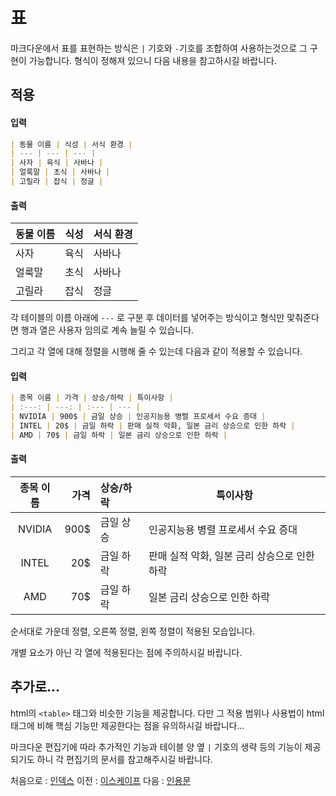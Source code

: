 표
===

마크다운에서 표를 표현하는 방식은 `|` 기호와 `-`기호를 조합하여 사용하는것으로 그 구현이 가능합니다. 형식이 정해져 있으니 다음 내용을 참고하시길 바랍니다.

적용
---
#### 입력
``` markdown
| 동물 이름 | 식성 | 서식 환경 |
| --- | --- | --- |
| 사자 | 육식 | 사바나 |
| 얼룩말 | 초식 | 사바나 |
| 고릴라 | 잡식 | 정글 |
```

#### 출력

| 동물 이름 | 식성  | 서식 환경 |
| ----- | --- | ----- |
| 사자    | 육식  | 사바나   |
| 얼룩말   | 초식  | 사바나   |
| 고릴라   | 잡식  | 정글    |
각 테이블의 이름 아래에 `---` 로 구분 후 데이터를 넣어주는 방식이고 형식만 맟춰준다면 행과 열은 사용자 임의로 계속 늘릴 수 있습니다.

그리고 각 열에 대해 정렬을 시행해 줄 수 있는데 다음과 같이 적용할 수 있습니다.

#### 입력
``` markdown
| 종목 이름 | 가격 | 상승/하락 | 특이사항 |
| :---: | ---: | :--- | --- |
| NVIDIA | 900$ | 금일 상승 | 인공지능용 병렬 프로세서 수요 증대 |
| INTEL | 20$ | 금일 하락 | 판매 실적 악화, 일본 금리 상승으로 인한 하락 |
| AMD | 70$ | 금일 하락 | 일본 금리 상승으로 인한 하락 |
```

#### 출력

| 종목 이름  |   가격 | 상승/하락 | 특이사항                       |
| :----: | ---: | :---- | -------------------------- |
| NVIDIA | 900$ | 금일 상승 | 인공지능용 병렬 프로세서 수요 증대        |
| INTEL  |  20$ | 금일 하락 | 판매 실적 악화, 일본 금리 상승으로 인한 하락 |
|  AMD   |  70$ | 금일 하락 | 일본 금리 상승으로 인한 하락           |
순서대로 가운데 정렬, 오른쪽 정렬, 왼쪽 정렬이 적용된 모습입니다.

개별 요소가 아닌 각 열에 적용된다는 점에 주의하시길 바랍니다.

추가로...
---
html의 `<table>` 태그와 비슷한 기능을 제공합니다. 다만 그 적용 범위나 사용법이 html 태그에 비해 핵심 기능만 제공한다는 점을 유의하시길 바랍니다...

마크다운 편집기에 따라 추가적인 기능과 테이블 양 옆 `|` 기호의 생략 등의 기능이 제공되기도 하니 각 편집기의 문서를 참고해주시길 바랍니다.

처음으로 : [인덱스](0_인덱스.md)
이전 : [이스케이프](6_이스케이프.md)
다음 : [인용문](8_인용문.md)